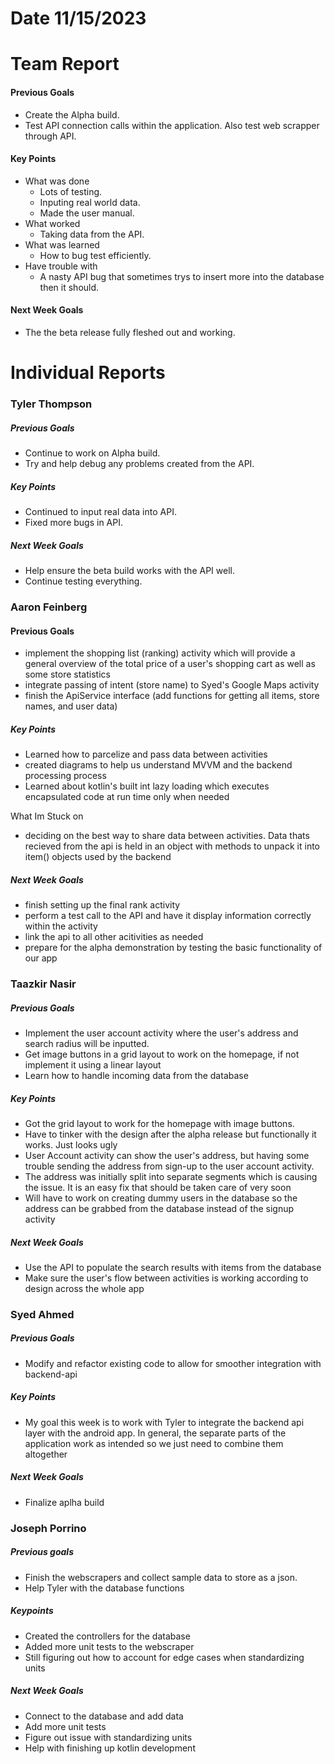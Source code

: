 # Date 11/15/2023
# Team Report

#### Previous Goals
- Create the Alpha build.
- Test API connection calls within the application. Also test web scrapper through API.
#### Key Points
- What was done
  - Lots of testing.
  - Inputing real world data.
  - Made the user manual.
- What worked
  - Taking data from the API.
- What was learned
  - How to bug test efficiently.
- Have trouble with
  - A nasty API bug that sometimes trys to insert more into the database then it should.

#### Next Week Goals
- The the beta release fully fleshed out and working.


# Individual Reports

### Tyler Thompson
##### Previous Goals
- Continue to work on Alpha build.
- Try and help debug any problems created from the API.
##### Key Points
- Continued to input real data into API.
- Fixed more bugs in API.
##### Next Week Goals
- Help ensure the beta build works with the API well.
- Continue testing everything.
  
### Aaron Feinberg
#### Previous Goals
- implement the shopping list (ranking) activity which will provide a general overview of the total price of a user's shopping cart as well as some store statistics
- integrate passing of intent (store name) to Syed's Google Maps activity
- finish the ApiService interface (add functions for getting all items, store names, and user data) 
  
##### Key Points
- Learned how to parcelize and pass data between activities
- created diagrams to help us understand MVVM and the backend processing process
- Learned about kotlin's built int lazy loading which executes encapsulated code at run time only when needed 

What Im Stuck on
- deciding on the best way to share data between activities. Data thats recieved from the api is held in an object with methods to unpack it into item() objects used by the backend 

##### Next Week Goals
- finish setting up the final rank activity
- perform a test call to the API and have it display information correctly within the activity
- link the api to all other acitivities as needed
- prepare for the alpha demonstration by testing the basic functionality of our app 

### Taazkir Nasir
##### Previous Goals
- Implement the user account activity where the user's address and search radius will be inputted. 
- Get image buttons in a grid layout to work on the homepage, if not implement it using a linear layout 
- Learn how to handle incoming data from the database 

##### Key Points
- Got the grid layout to work for the homepage with image buttons.
- Have to tinker with the design after the alpha release but functionally it works. Just looks ugly 
- User Account activity can show the user's address, but having some trouble sending the address from sign-up to the user account activity.
- The address was initially split into separate segments which is causing the issue. It is an easy fix that should be taken care of very soon
- Will have to work on creating dummy users in the database so the address can be grabbed from the database instead of the signup activity 
##### Next Week Goals
- Use the API to populate the search results with items from the database 
- Make sure the user's flow between activities is working according to design across the whole app 

### Syed Ahmed
##### Previous Goals
- Modify and refactor existing code to allow for smoother integration with backend-api

##### Key Points
- My goal this week is to work with Tyler to integrate the backend api layer with the android app. In general, the separate parts of the application work as intended so we just need to combine them altogether

##### Next Week Goals
- Finalize aplha build

### Joseph Porrino
##### Previous goals
- Finish the webscrapers and collect sample data to store as a json.
- Help Tyler with the database functions
##### Keypoints
- Created the controllers for the database
- Added more unit tests to the webscraper
- Still figuring out how to account for edge cases when standardizing units
##### Next Week Goals
- Connect to the database and add data
- Add more unit tests
- Figure out issue with standardizing units
- Help with finishing up kotlin development
